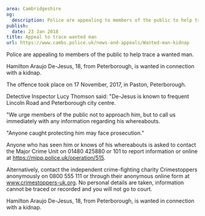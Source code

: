 ```yaml
area: Cambridgeshire
og:
  description: Police are appealing to members of the public to help trace a wanted man.
publish:
  date: 23 Jan 2018
title: Appeal to trace wanted man
url: https://www.cambs.police.uk/news-and-appeals/Wanted-man-kidnap
```

Police are appealing to members of the public to help trace a wanted man.

Hamilton Araujo De-Jesus, 18, from Peterborough, is wanted in connection with a kidnap.

The offence took place on 17 November, 2017, in Paston, Peterborough.

Detective Inspector Lucy Thomson said: "De-Jesus is known to frequent Lincoln Road and Peterborough city centre.

"We urge members of the public not to approach him, but to call us immediately with any information regarding his whereabouts.

"Anyone caught protecting him may face prosecution."

Anyone who has seen him or knows of his whereabouts is asked to contact the Major Crime Unit on 01480 425880 or 101 to report information or online at https://mipp.police.uk/operation/515.

Alternatively, contact the independent crime-fighting charity Crimestoppers anonymously on 0800 555 111 or through their anonymous online form at www.crimestoppers-uk.org. No personal details are taken, information cannot be traced or recorded and you will not go to court.

Hamilton Araujo De-Jesus, 18, from Peterborough, is wanted in connection with a kidnap.
